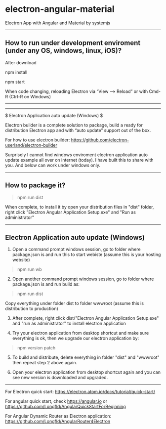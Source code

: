 # electron-angular-material
Electron App with Angular and Material by systemjs

**************************************************
How to run under development enviroment (under any OS, windows, linux, iOS)?
---------------------------------------------

After download

npm install

npm start

When code  changing, reloading Electron via “View ⟶ Reload” or with Cmd-R (Ctrl-R on Windows)
*****************************************************
***********************************************

$$$$$$$$$$$$$$$$$$$$$$$$$$$$$$$$$$$$$$$$

$ Electron Application auto update (Windows) $

$$$$$$$$$$$$$$$$$$$$$$$$$$$$$$$$$$$$$$$$

Electron builder is a complete solution to package, build a ready for distribution Electron app and with  “auto update” support out of the box.

For how to use electron builder: https://github.com/electron-userland/electron-builder

Surprisely I cannot find windows enviroment electron application auto update example all over on internet (today).  I have built this to share with you. And below can work under windows only.
***************************************************
How to package it?
--------------------------------------------
>npm run dist

When complete, to install it by open your distribution files in "dist" folder, right click "Electron Angular Application Setup.exe" and "Run as administrator"

************************************
Electron Application auto update (Windows)
---------------------------------------------
1. Open a command prompt windows session, go to folder where package.json is and run this to start webiste (assume this is your hosting website)
>npm run wb

2. Open another command prompt windows session, go to folder where package.json is and run build as:
>npm run dist

Copy everything under folder dist to folder wwwroot (assume this is distribution to production) 

3. After complete, right click dist/"Electron Angular Application Setup.exe" and "run as administrator" to install electron application

4. Try your electron application from desktop shortcut and make sure everything is ok, then we upgrade our electron application by:
>npm version patch

5. To build and distribute, delete everything in folder "dist" and "wwwroot" then repeat step 2 above again.

6. Open your electron application from desktop shortcut again and you can see new version is downloaded and upgraded.

**************************************************

For Electron quick start: https://electron.atom.io/docs/tutorial/quick-start/

For angular quick start, check https://angular.io or https://github.com/Longfld/AngularQuickStartForBeginning

For Angular Dynamic Router as Electron application: https://github.com/Longfld/AngularRouter4Electron
